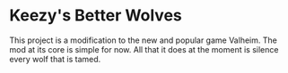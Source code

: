 # Keezy's Better Wolves

This project is a modification to the new and popular game Valheim. The mod at its core is simple for now. All that it does at the moment is silence every wolf that is tamed.